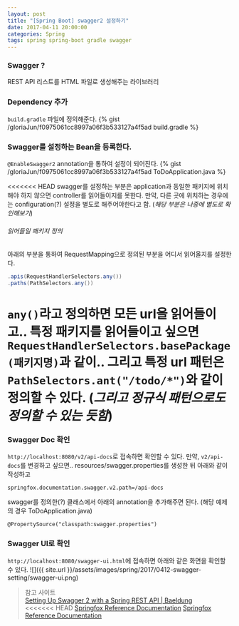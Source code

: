 ```yaml
---
layout: post
title: "[Spring Boot] swagger2 설정하기"
date: 2017-04-11 20:00:00
categories: Spring
tags: spring spring-boot gradle swagger
---
```


### Swagger ?
REST API 리스트를 HTML 파일로 생성해주는 라이브러리

### Dependency 추가
`build.gradle` 파일에 정의해준다.
{% gist /gloriaJun/f0975061cc8997a06f3b533127a4f5ad build.gradle %}

### Swagger를 설정하는 Bean을 등록한다.
`@EnableSwagger2` annotation을 통하여 설정이 되어진다.
{% gist /gloriaJun/f0975061cc8997a06f3b533127a4f5ad ToDoApplication.java  %}

<<<<<<< HEAD
swagger를 설정하는 부분은 application과 동일한 패키지에 위치해야 하지 않으면 controller를 읽어들이지를 못한다.
만약, 다른 곳에 위치하는 경우에는 configuration(?) 설정을 별도로 해주어야한다고 함. (_해당 부분은 나중에 별도로 확인해보기_)

###### 읽어들일 패키지 정의 
아래의 부분을 통하여 RequestMapping으로 정의된 부분을 어디서 읽어올지를 설정한다.
```java
.apis(RequestHandlerSelectors.any())
.paths(PathSelectors.any())
```
`any()`라고 정의하면 모든 url을 읽어들이고..
특정 패키지를 읽어들이고 싶으면 `RequestHandlerSelectors.basePackage(패키지명)`과 같이..
그리고 특정 url 패턴은 `PathSelectors.ant("/todo/*")`와 같이 정의할 수 있다.
(_그리고 정규식 패턴으로도 정의할 수 있는 듯함_)
=======
### Swagger Doc 확인
`http://localhost:8080/v2/api-docs`로 접속하면 확인할 수 있다.
만약, `v2/api-docs`를 변경하고 싶으면..
resources/swagger.properties를 생성한 뒤 아래와 같이 작성하고
```
springfox.documentation.swagger.v2.path=/api-docs
```

swagger를 정의한(?) 클래스에서 아래의 annotation을 추가해주면 된다. (해당 예제의 경우 ToDoApplication.java)
```
@PropertySource("classpath:swagger.properties")
```

### Swagger UI로 확인
`http://localhost:8080/swagger-ui.html`에 접속하면 아래와 같은 화면을 확인할 수 있다.
![]({{ site.url }}/assets/images/spring/2017/0412-swagger-setting/swagger-ui.png)

> 참고 사이트  
> [Setting Up Swagger 2 with a Spring REST API | Baeldung](http://www.baeldung.com/swagger-2-documentation-for-spring-rest-api)  
<<<<<<< HEAD
> [Springfox Reference Documentation](https://springfox.github.io/springfox/docs/current/#introduction)
> [Springfox Reference Documentation](http://springfox.github.io/springfox/docs/current/#springfox-samples)
